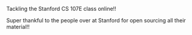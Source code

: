 Tackling the Stanford CS 107E class online!!

Super thankful to the people over at Stanford for open sourcing all their material!!

